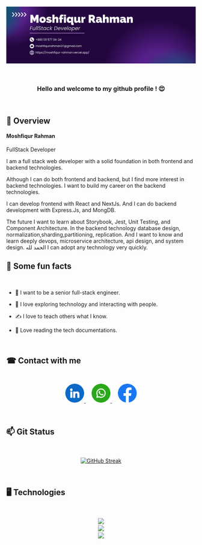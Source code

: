 ![github banner image](assets/Banner-Moshfiqur-Rahman.png)

<br/>

<div align="center" >

### Hello and welcome to my github profile ! 😍

</div>

<br/>

## 👀 Overview

#### Moshfiqur Rahman

<p>FullStack Developer</p>

<p>
I am a full stack web developer with a solid foundation in both frontend and backend technologies.

Although I can do both frontend and backend, but I find more interest in backend technologies. I want to build my career on the backend technologies.

I can develop frontend with React and NextJs. And I can do backend development with Express.Js, and MongDB.

The future I want to learn about Storybook, Jest, Unit Testing, and Component Architecture. In the backend technology database design, normalization,sharding,partitioning, replication. And I want to know and learn deeply devops, microservice architecture, api design, and system design. الحمد لله I can adopt any technology very quickly.

</p>

## 🎉 Some fun facts

<br/>

- 🌱 I want to be a senior full-stack engineer.

- 🧨 I love exploring technology and interacting with people.

- ✍ I love to teach others what I know.

- 📑 Love reading the tech documentations.

<br/>

## ☎ Contact with me

<br/>

<p align="center">
  <a href="https://www.linkedin.com/in/moshfiqur-rahman-emam-bokhari">
    <img width="50" height="50" src="./assets/linkedin.png">
  </a>&nbsp;&nbsp;&nbsp;
  <a href="https://wa.me/8801315773424">
    <img height="50" width="50" src="./assets/whatsapp.png">
  </a>&nbsp;&nbsp;&nbsp;
  <a href="https://www.facebook.com/emambokhari99">
    <img width="50" height="50" src="./assets/facebook.png">
  </a>
</p>

<br/>

## 📫 Git Status

<br/>



<p align="center">
<a href="https://git.io/streak-stats"><img src="https://github-readme-streak-stats.herokuapp.com?user=Emam-Bokhari&theme=algolia" alt="GitHub Streak" /></a>
</p>

<br/>

## 🖥 Technologies

<br/>

<p align="center">
  <a href="https://skillicons.dev">
    <img  src="https://skillicons.dev/icons?i=js,typescript,react,nextjs,redux,mui,tailwindcss" />
    <br/>
    <img  src="https://skillicons.dev/icons?i=nodejs,expressjs,mongodb,html,css" />
    <br/>
    <img  src="https://skillicons.dev/icons?i=git,github,postman,vscode" />
   
  </a>
</p>

<br/>
